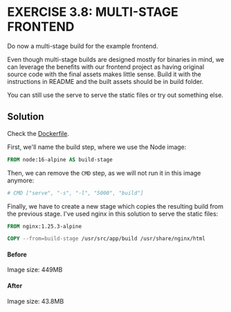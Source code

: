 # EXERCISE 3.8: MULTI-STAGE FRONTEND

Do now a multi-stage build for the example frontend.

Even though multi-stage builds are designed mostly for binaries in mind, we can leverage the benefits with our frontend project as having original source code with the final assets makes little sense. Build it with the instructions in README and the built assets should be in build folder.

You can still use the serve to serve the static files or try out something else.

## Solution

Check the [Dockerfile](example-frontend/Dockerfile).

First, we'll name the build step, where we use the Node image:

```dockerfile
FROM node:16-alpine AS build-stage
```

Then, we can remove the `CMD` step, as we will not run it in this image anymore:

```dockerfile
# CMD ["serve", "-s", "-l", "5000", "build"]
```

Finally, we have to create a new stage which copies the resulting build from the previous stage. I've used nginx in this solution to serve the static files:

```dockerfile
FROM nginx:1.25.3-alpine

COPY --from=build-stage /usr/src/app/build /usr/share/nginx/html
```

#### Before

Image size: 449MB

#### After

Image size: 43.8MB
